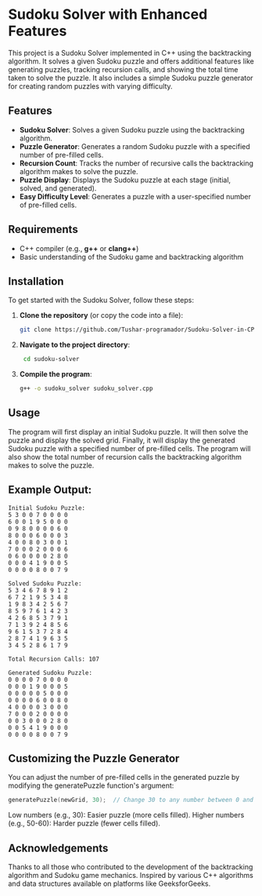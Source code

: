 # Sudoku Solver with Enhanced Features

This project is a Sudoku Solver implemented in C++ using the backtracking algorithm. It solves a given Sudoku puzzle and offers additional features like generating puzzles, tracking recursion calls, and showing the total time taken to solve the puzzle. It also includes a simple Sudoku puzzle generator for creating random puzzles with varying difficulty.

## Features

- **Sudoku Solver**: Solves a given Sudoku puzzle using the backtracking algorithm.
- **Puzzle Generator**: Generates a random Sudoku puzzle with a specified number of pre-filled cells.
- **Recursion Count**: Tracks the number of recursive calls the backtracking algorithm makes to solve the puzzle.
- **Puzzle Display**: Displays the Sudoku puzzle at each stage (initial, solved, and generated).
- **Easy Difficulty Level**: Generates a puzzle with a user-specified number of pre-filled cells.

## Requirements

- C++ compiler (e.g., **g++** or **clang++**)
- Basic understanding of the Sudoku game and backtracking algorithm

## Installation

To get started with the Sudoku Solver, follow these steps:

1. **Clone the repository** (or copy the code into a file):
   ```bash
   git clone https://github.com/Tushar-programador/Sudoku-Solver-in-CPP.git
   
2. **Navigate to the project directory**:
   ```bash
    cd sudoku-solver
3. **Compile the program**:
   ```bash
   g++ -o sudoku_solver sudoku_solver.cpp

## Usage
The program will first display an initial Sudoku puzzle.
It will then solve the puzzle and display the solved grid.
Finally, it will display the generated Sudoku puzzle with a specified number of pre-filled cells.
The program will also show the total number of recursion calls the backtracking algorithm makes to solve the puzzle.


## Example Output:

```output
Initial Sudoku Puzzle:
5 3 0 0 7 0 0 0 0 
6 0 0 1 9 5 0 0 0 
0 9 8 0 0 0 0 6 0 
8 0 0 0 6 0 0 0 3 
4 0 0 8 0 3 0 0 1 
7 0 0 0 2 0 0 0 6 
0 6 0 0 0 0 2 8 0 
0 0 0 4 1 9 0 0 5 
0 0 0 0 8 0 0 7 9 

Solved Sudoku Puzzle:
5 3 4 6 7 8 9 1 2 
6 7 2 1 9 5 3 4 8 
1 9 8 3 4 2 5 6 7 
8 5 9 7 6 1 4 2 3 
4 2 6 8 5 3 7 9 1 
7 1 3 9 2 4 8 5 6 
9 6 1 5 3 7 2 8 4 
2 8 7 4 1 9 6 3 5 
3 4 5 2 8 6 1 7 9 

Total Recursion Calls: 107

Generated Sudoku Puzzle:
0 0 0 0 7 0 0 0 0 
0 0 0 1 9 0 0 0 5 
0 0 0 0 0 5 0 0 0 
0 0 0 0 6 0 0 8 0 
4 0 0 0 0 3 0 0 0 
7 0 0 0 2 0 0 0 0 
0 0 3 0 0 0 2 8 0 
0 0 5 4 1 9 0 0 0 
0 0 0 0 8 0 0 7 9
```
## Customizing the Puzzle Generator
You can adjust the number of pre-filled cells in the generated puzzle by modifying the generatePuzzle function's argument:
```cpp
generatePuzzle(newGrid, 30);  // Change 30 to any number between 0 and 81 for difficulty
```
Low numbers (e.g., 30): Easier puzzle (more cells filled).
Higher numbers (e.g., 50-60): Harder puzzle (fewer cells filled).

## Acknowledgements
Thanks to all those who contributed to the development of the backtracking algorithm and Sudoku game mechanics.
Inspired by various C++ algorithms and data structures available on platforms like GeeksforGeeks.
